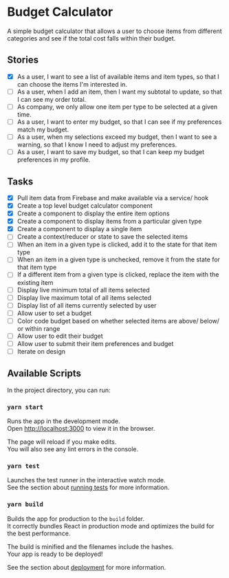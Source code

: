# Budget Calculator

A simple budget calculator that allows a user to choose items from different categories and see if the total cost falls within their budget.

## Stories

- [x] As a user, I want to see a list of available items and item types, so that I can choose the items I'm interested in.
- [ ] As a user, when I add an item, then I want my subtotal to update, so that I can see my order total.
- [ ] As company, we only allow one item per type to be selected at a given time.
- [ ] As a user, I want to enter my budget, so that I can see if my preferences match my budget.
- [ ] As a user, when my selections exceed my budget, then I want to see a warning, so that I know I need to adjust my preferences.
- [ ] As a user, I want to save my budget, so that I can keep my budget preferences in my profile.

## Tasks

- [x] Pull item data from Firebase and make available via a service/ hook
- [x] Create a top level budget calculator component
- [x] Create a component to display the entire item options
- [x] Create a component to display items from a particular given type
- [x] Create a component to display a single item
- [ ] Create a context/reducer or state to save the selected items
- [ ] When an item in a given type is clicked, add it to the state for that item type
- [ ] When an item in a given type is unchecked, remove it from the state for that item type
- [ ] If a different item from a given type is clicked, replace the item with the existing item
- [ ] Display live minimum total of all items selected
- [ ] Display live maximum total of all items selected
- [ ] Display list of all items currently selected by user
- [ ] Allow user to set a budget
- [ ] Color code budget based on whether selected items are above/ below/ or within range
- [ ] Allow user to edit their budget
- [ ] Allow user to submit their item preferences and budget
- [ ] Iterate on design

## Available Scripts

In the project directory, you can run:

### `yarn start`

Runs the app in the development mode.\
Open [http://localhost:3000](http://localhost:3000) to view it in the browser.

The page will reload if you make edits.\
You will also see any lint errors in the console.

### `yarn test`

Launches the test runner in the interactive watch mode.\
See the section about [running tests](https://facebook.github.io/create-react-app/docs/running-tests) for more information.

### `yarn build`

Builds the app for production to the `build` folder.\
It correctly bundles React in production mode and optimizes the build for the best performance.

The build is minified and the filenames include the hashes.\
Your app is ready to be deployed!

See the section about [deployment](https://facebook.github.io/create-react-app/docs/deployment) for more information.
